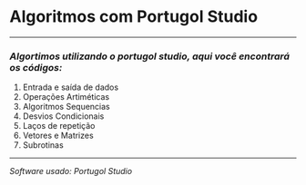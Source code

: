 # Algoritmos com Portugol Studio
---
### *Algortimos utilizando o portugol studio, aqui você encontrará os códigos:*
1. Entrada e saída de dados
2. Operações Artiméticas
3. Algoritmos Sequencias
4. Desvios Condicionais
5. Laços de repetição
6. Vetores e Matrizes
7. Subrotinas
***
*Software usado:* _Portugol Studio_
